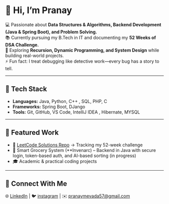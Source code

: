 # 👋 Hi, I’m Pranay

💻 Passionate about **Data Structures & Algorithms, Backend Development (Java & Spring Boot), and Problem Solving.**  
📚 Currently pursuing my B.Tech in IT and documenting my **52 Weeks of DSA Challenge.**  
🌱 Exploring **Recursion, Dynamic Programming, and System Design** while building real-world projects.  
⚡ Fun fact: I treat debugging like detective work—every bug has a story to tell.  

---

## 🔧 Tech Stack
- **Languages:** Java, Python, C++ , SQL, PHP, C
- **Frameworks:** Spring Boot, DJango
- **Tools:** Git, GitHub, VS Code, IntelliJ IDEA , Hibernate, MYSQL

---

## 📂 Featured Work
- 📘 [LeetCode Solutions Repo](https://github.com/Pranaysutharnew/DSA-codes/) → Tracking my 52-week challenge  
- 🛒 Smart Grocery System (**Invenarc) – Backend in Java with secure login, token-based auth, and AI-based sorting (in progress)  
- 🎓 Academic & practical coding projects  

---

## 📢 Connect With Me
🌐 [LinkedIn](https://www.linkedin.com/in/pranay-suthar/) | 🐦 [instagram](https://www.instagram.com/pranaysuthar_?igsh=MTVkcWlubmJqYjk0Mw==) | ✉️ pranaymevada57@gmail.com
